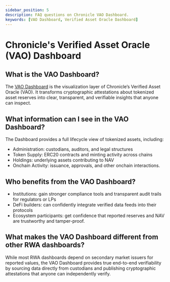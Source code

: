 ```yaml
---
sidebar_position: 5
description: FAQ questions on Chronicle VAO Dashboard.
keywords: [VAO Dashboard, Verified Asset Oracle Dashboard]
---
```



# Chronicle's Verified Asset Oracle (VAO) Dashboard

## What is the VAO Dashboard?
The [VAO Dashboard](https://chroniclelabs.org/dashboard/vaos) is the visualization layer of Chronicle’s Verified Asset Oracle (VAO). It transforms cryptographic attestations about tokenized asset reserves into clear, transparent, and verifiable insights that anyone can inspect.

## What information can I see in the VAO Dashboard?

The Dashboard provides a full lifecycle view of tokenized assets, including:
- Administration: custodians, auditors, and legal structures
- Token Supply: ERC20 contracts and minting activity across chains
- Holdings: underlying assets contributing to NAV
- Onchain Activity: issuance, approvals, and other onchain interactions.

## Who benefits from the VAO Dashboard?

- Institutions: gain stronger compliance tools and transparent audit trails for regulators or LPs
- DeFi builders: can confidently integrate verified data feeds into their protocols
- Ecosystem participants: get confidence that reported reserves and NAV are trustworthy and tamper-proof.

## What makes the VAO Dashboard different from other RWA dashboards?
While most RWA dashboards depend on secondary market issuers for reported values, the VAO Dashboard provides true end-to-end verifiability by sourcing data directly from custodians and publishing cryptographic attestations that anyone can independently verify.